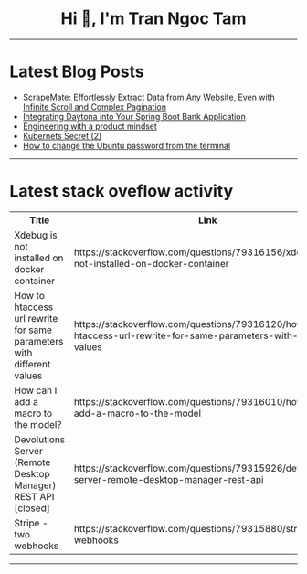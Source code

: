 <h1 align="center">Hi 👋, I'm Tran Ngoc Tam</h1>

---

# Latest Blog Posts 
<!-- BLOG-POST-LIST:START -->
- [ScrapeMate: Effortlessly Extract Data from Any Website, Even with Infinite Scroll and Complex Pagination](https://dev.to/sholajegede/scrapemate-effortlessly-extract-data-from-any-website-even-with-infinite-scroll-and-complex-5k7)
- [Integrating Daytona into Your Spring Boot Bank Application](https://dev.to/harshsinghcs/integrating-daytona-into-your-spring-boot-bank-application-312o)
- [Engineering with a product mindset](https://dev.to/scottharrisondev/engineering-with-a-product-mindset-14im)
- [Kubernets Secret &lpar;2&rpar;](https://dev.to/cheedge_lee/kubernets-secret-2-20ec)
- [How to change the Ubuntu password from the terminal](https://dev.to/joselatino/how-to-change-the-ubuntu-password-from-the-terminal-14jm)
<!-- BLOG-POST-LIST:END -->

---

# Latest stack oveflow activity
<table>
  <tr><th>Title</th><th>Link</th></tr>
  <!-- STACKOVERFLOW:START --><tr><td>Xdebug is not installed on docker container</td><td>https://stackoverflow.com/questions/79316156/xdebug-is-not-installed-on-docker-container</td></tr><tr><td>How to htaccess url rewrite for same parameters with different values</td><td>https://stackoverflow.com/questions/79316120/how-to-htaccess-url-rewrite-for-same-parameters-with-different-values</td></tr><tr><td>How can I add a macro to the model?</td><td>https://stackoverflow.com/questions/79316010/how-can-i-add-a-macro-to-the-model</td></tr><tr><td>Devolutions Server &lpar;Remote Desktop Manager&rpar; REST API [closed]</td><td>https://stackoverflow.com/questions/79315926/devolutions-server-remote-desktop-manager-rest-api</td></tr><tr><td>Stripe - two webhooks</td><td>https://stackoverflow.com/questions/79315880/stripe-two-webhooks</td></tr><!-- STACKOVERFLOW:END -->
</table>

---


